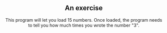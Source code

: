<div align="center">

  ## An exercise

This program will let you load 15 numbers.
Once loaded, the program needs to tell you how much times you wrote the number "3".

